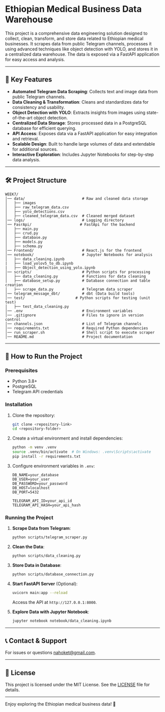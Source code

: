 # Ethiopian Medical Business Data Warehouse

This project is a comprehensive data engineering solution designed to collect, clean, transform, and store data related to Ethiopian medical businesses. It scrapes data from public Telegram channels, processes it using advanced techniques like object detection with YOLO, and stores it in a centralized data warehouse. The data is exposed via a FastAPI application for easy access and analysis.

---

## 🚀 Key Features

- **Automated Telegram Data Scraping**: Collects text and image data from public Telegram channels.
- **Data Cleaning & Transformation**: Cleans and standardizes data for consistency and usability.
- **Object Detection with YOLO**: Extracts insights from images using state-of-the-art object detection.
- **Centralized Data Storage**: Stores processed data in a PostgreSQL database for efficient querying.
- **API Access**: Exposes data via a FastAPI application for easy integration and retrieval.
- **Scalable Design**: Built to handle large volumes of data and extendable for additional sources.
- **Interactive Exploration**: Includes Jupyter Notebooks for step-by-step data analysis.

---

## 🛠 Project Structure

```
WEEK7/
│── data/                          # Raw and cleaned data storage
│   ├── images
│   ├── raw_telegram_data.csv
│   ├── yolo_detections.csv
│   ├── cleaned_telegram_data.csv  # Cleaned merged dataset
│── logs/                          # Logging directory
│── FasrApi/                      # FastApi for the backend
│   ├── main.py
│   ├── crud.py
│   ├── database.py
│   ├── models.py
│   ├── schema.py
│── Frontend/                      # React.js for the frontend
│── notebook/                      # Jupyter Notebooks for analysis
│   ├── data_cleaning.ipynb
|   ├── load_yolov5_to_db.ipynb
|   ├── Object_detection_using_yolo.ipynb
│── scripts/                       # Python scripts for processing
│   ├── data_cleaning.py           # Functions for data cleaning
│   ├── database_setup.py          # Database connection and table creation
│   ├── scrape_data.py             # Telegram data scraper
│── telegram_message_dbt/          # dbt (Data build tools)
│── test/                       # Python scripts for testing (unit test)
│   ├── test_data_cleaning.py  
│── .env                           # Environment variables
│── .gitignore                     # Files to ignore in version control
│── channels.json                  # List of Telegram channels
│── requirements.txt               # Required Python dependencies
│── run_scraper.sh                 # Shell script to execute scraper
│── README.md                      # Project documentation
```

---

## 🚀 How to Run the Project

### Prerequisites
- Python 3.8+
- PostgreSQL
- Telegram API credentials

### Installation
1. Clone the repository:
   ```bash
   git clone <repository-link>
   cd <repository-folder>
   ```
2. Create a virtual environment and install dependencies:
   ```bash
   python -m venv .venv
   source .venv/bin/activate  # On Windows: .venv\Scripts\activate
   pip install -r requirements.txt
   ```
3. Configure environment variables in `.env`:
   ```plaintext
   DB_NAME=your_database
   DB_USER=your_user
   DB_PASSWORD=your_password
   DB_HOST=localhost
   DB_PORT=5432

   TELEGRAM_API_ID=your_api_id
   TELEGRAM_API_HASH=your_api_hash
   ```

### Running the Project
1. **Scrape Data from Telegram**:
   ```bash
   python scripts/telegram_scraper.py
   ```
2. **Clean the Data**:
   ```bash
   python scripts/data_cleaning.py
   ```
3. **Store Data in Database**:
   ```bash
   python scripts/database_connection.py
   ```
4. **Start FastAPI Server** (Optional):
   ```bash
   uvicorn main:app --reload
   ```
   Access the API at `http://127.0.0.1:8000`.

5. **Explore Data with Jupyter Notebook**:
   ```bash
   jupyter notebook notebook/data_cleaning.ipynb
   ```

---

## 📞 Contact & Support
For issues or questions nahoket@gmail.com.

---

## 📌 License
This project is licensed under the MIT License. See the [LICENSE](LICENSE) file for details.

--- 

Enjoy exploring the Ethiopian medical business data! 🚀

